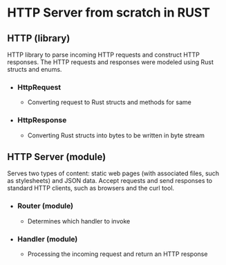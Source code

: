 # HTTP Server from scratch in RUST

## HTTP (library)

HTTP library to parse incoming HTTP requests and construct HTTP responses. The HTTP requests and responses were modeled
using Rust structs and enums.

- ### HttpRequest
    - Converting request to Rust structs and methods for same

- ### HttpResponse
    - Converting Rust structs into bytes to be written in byte stream

## HTTP Server (module)

Serves two types of content: static web pages (with associated files, such as stylesheets) and JSON data. Accept
requests and send responses to standard HTTP clients, such as browsers and the curl tool.

- ### Router (module)
    - Determines which handler to invoke

- ### Handler (module)
    - Processing the incoming request and return an HTTP response

